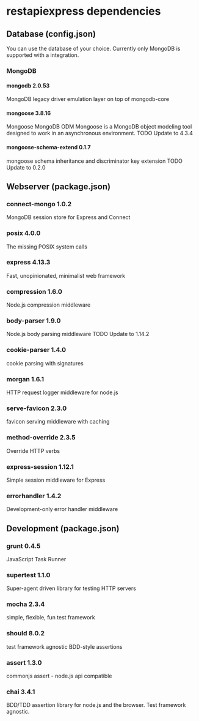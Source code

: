 # restapiexpress dependencies

## Database (config.json)

You can use the database of your choice.
Currently only MongoDB is supported with a integration.

### MongoDB

#### mongodb 2.0.53

MongoDB legacy driver emulation layer on top of mongodb-core

#### mongoose 3.8.16

Mongoose MongoDB ODM
Mongoose is a MongoDB object modeling tool designed to work in an asynchronous environment.
TODO Update to 4.3.4

#### mongoose-schema-extend 0.1.7

mongoose schema inheritance and discriminator key extension
TODO Update to 0.2.0


## Webserver (package.json)

### connect-mongo 1.0.2

MongoDB session store for Express and Connect

### posix 4.0.0

The missing POSIX system calls

### express 4.13.3

Fast, unopinionated, minimalist web framework

### compression 1.6.0

Node.js compression middleware

### body-parser 1.9.0

Node.js body parsing middleware
TODO Update to 1.14.2

### cookie-parser 1.4.0

cookie parsing with signatures

### morgan 1.6.1

HTTP request logger middleware for node.js

### serve-favicon 2.3.0

favicon serving middleware with caching

### method-override 2.3.5

Override HTTP verbs

### express-session 1.12.1

Simple session middleware for Express

### errorhandler 1.4.2

Development-only error handler middleware

## Development (package.json)

### grunt 0.4.5

JavaScript Task Runner

### supertest 1.1.0

Super-agent driven library for testing HTTP servers

### mocha 2.3.4

simple, flexible, fun test framework

### should 8.0.2

test framework agnostic BDD-style assertions

### assert 1.3.0

commonjs assert - node.js api compatible

### chai 3.4.1

BDD/TDD assertion library for node.js and the browser. Test framework agnostic.